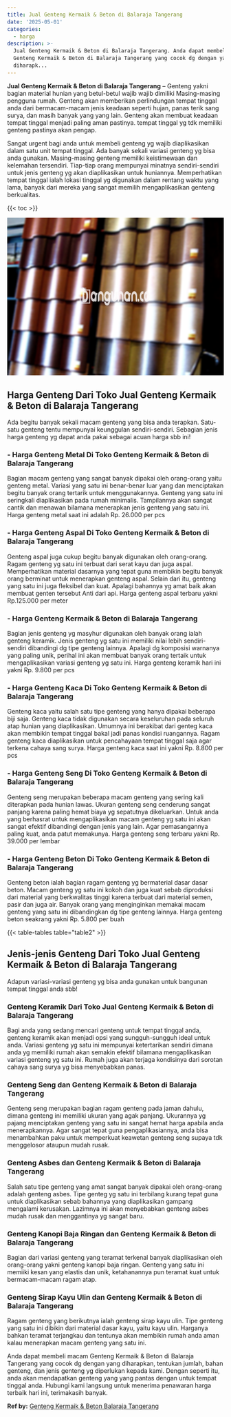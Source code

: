 ```yaml
---
title: Jual Genteng Kermaik & Beton di Balaraja Tangerang
date: '2025-05-01'
categories:
  - harga
description: >-
  Jual Genteng Kermaik & Beton di Balaraja Tangerang. Anda dapat membeli macam
  Genteng Kermaik & Beton di Balaraja Tangerang yang cocok dg dengan yang
  diharapk...
---
```


**Jual Genteng Kermaik & Beton di Balaraja Tangerang** – Genteng yakni bagian material hunian yang betul-betul wajib wajib dimiliki Masing-masing pengguna rumah. Genteng akan memberikan perlindungan tempat tinggal anda dari bermacam-macam jenis keadaan seperti hujan, panas terik sang surya, dan masih banyak yang yang lain. Genteng akan membuat keadaan tempat tinggal menjadi paling aman pastinya. tempat tinggal yg tdk memiliki genteng pastinya akan pengap.

Sangat urgent bagi anda untuk membeli genteng yg wajib diaplikasikan dalam satu unit tempat tinggal. Ada banyak sekali variasi genteng yg bisa anda gunakan. Masing-masing genteng memiliki keistimewaan dan kelemahan tersendiri. Tiap-tiap orang mempunyai minatnya sendiri-sendiri untuk jenis genteng yg akan diaplikasikan untuk huniannya. Memperhatikan tempat tinggal ialah lokasi tinggal yg digunakan dalam rentang waktu yang lama, banyak dari mereka yang sangat memilih mengaplikasikan genteng berkualitas.

{{< toc >}}

![Jual Genteng Kermaik & Beton di Balaraja Tangerang](/images/genteng-minimalis-murah14.png)

## Harga Genteng Dari Toko Jual Genteng Kermaik & Beton di Balaraja Tangerang

Ada begitu banyak sekali macam genteng yang bisa anda terapkan. Satu-satu genteng tentu mempunyai keunggulan sendiri-sendiri. Sebagian jenis harga genteng yg dapat anda pakai sebagai acuan harga sbb ini!

### \- Harga Genteng Metal Di Toko Genteng Kermaik & Beton di Balaraja Tangerang

Bagian macam genteng yang sangat banyak dipakai oleh orang-orang yaitu genteng metal. Variasi yang satu ini benar-benar luar yang dan menciptakan begitu banyak orang tertarik untuk menggunakannya. Genteng yang satu ini seringkali diaplikasikan pada rumah minimalis. Tampilannya akan sangat cantik dan menawan bilamana menerapkan jenis genteng yang satu ini. Harga genteng metal saat ini adalah Rp. 26.000 per pcs

### \- Harga Genteng Aspal Di Toko Genteng Kermaik & Beton di Balaraja Tangerang

Genteng aspal juga cukup begitu banyak digunakan oleh orang-orang. Ragam genteng yg satu ini terbuat dari serat kayu dan juga aspal. Memperhatikan material dasarnya yang tepat guna membikin begitu banyak orang berminat untuk menerapkan genteng aspal. Selain dari itu, genteng yang satu ini juga fleksibel dan kuat. Apalagi bahannya yg amat baik akan membuat genten tersebut Anti dari api. Harga genteng aspal terbaru yakni Rp.125.000 per meter

### \- Harga Genteng Kermaik & Beton di Balaraja Tangerang

Bagian jenis genteng yg masyhur digunakan oleh banyak orang ialah genteng keramik. Jenis genteng yg satu ini memiliki nilai lebih sendiri-sendiri dibandingi dg tipe genteng lainnya. Apalagi dg komposisi warnanya yang paling unik, perihal ini akan membuat banyak orang tertaik untuk mengaplikasikan variasi genteng yg satu ini. Harga genteng keramik hari ini yakni Rp. 9.800 per pcs

### \- Harga Genteng Kaca Di Toko Genteng Kermaik & Beton di Balaraja Tangerang

Genteng kaca yaitu salah satu tipe genteng yang hanya dipakai beberapa biji saja. Genteng kaca tidak digunakan secara keseluruhan pada seluruh atap hunian yang diaplikasikan. Umumnya ini berakibat dari genteg kaca akan membikin tempat tinggal bakal jadi panas kondisi ruangannya. Ragam genteng kaca diaplikasikan untuk pencahayaan tempat tinggal saja agar terkena cahaya sang surya. Harga genteng kaca saat ini yakni Rp. 8.800 per pcs

### \- Harga Genteng Seng Di Toko Genteng Kermaik & Beton di Balaraja Tangerang

Genteng seng merupakan beberapa macam genteng yang sering kali diterapkan pada hunian lawas. Ukuran genteng seng cenderung sangat panjang karena paling hemat biaya yg sepatutnya dikeluarkan. Untuk anda yang berhasrat untuk mengaplikasikan macam genteng yg satu ini akan sangat efektif dibandingi dengan jenis yang lain. Agar pemasangannya paling kuat, anda patut memakunya. Harga genteng seng terbaru yakni Rp. 39.000 per lembar

### \- Harga Genteng Beton Di Toko Genteng Kermaik & Beton di Balaraja Tangerang

Genteng beton ialah bagian ragam genteng yg bermaterial dasar dasar beton. Macam genteng yg satu ini kokoh dan juga kuat sebab diproduksi dari material yang berkwalitas tinggi karena terbuat dari material semen, pasir dan juga air. Banyak orang yang menginginkan memakai macam genteng yang satu ini dibandingkan dg tipe genteng lainnya. Harga genteng beton seakrang yakni Rp. 5.800 per buah

{{< table-tables table="table2" >}}

## Jenis-jenis Genteng Dari Toko Jual Genteng Kermaik & Beton di Balaraja Tangerang

Adapun variasi-variasi genteng yg bisa anda gunakan untuk bangunan tempat tinggal anda sbb!

### Genteng Keramik Dari Toko Jual Genteng Kermaik & Beton di Balaraja Tangerang

Bagi anda yang sedang mencari genteng untuk tempat tinggal anda, genteng keramik akan menjadi opsi yang sungguh-sungguh ideal untuk anda. Variasi genteng yg satu ini mempunyai ketertarikan sendiri dimana anda yg memiliki rumah akan semakin efektif bilamana mengaplikasikan variasi genteng yg satu ini. Rumah juga akan terjaga kondisinya dari sorotan cahaya sang surya yg bisa menyebabkan panas.

### Genteng Seng dan Genteng Kermaik & Beton di Balaraja Tangerang

Genteng seng merupakan bagian ragam genteng pada jaman dahulu, dimana genteng ini memiliki ukuran yang agak panjang. Ukurannya yg pajang menciptakan genteng yang satu ini sangat hemat harga apabila anda menerapkannya. Agar sangat tepat guna pengaplikasiannya, anda bisa menambahkan paku untuk memperkuat keawetan genteng seng supaya tdk menggelosor ataupun mudah rusak.

### Genteng Asbes dan Genteng Kermaik & Beton di Balaraja Tangerang

Salah satu tipe genteng yang amat sangat banyak dipakai oleh orang-orang adalah genteng asbes. Tipe genteg yg satu ini terbilang kurang tepat guna untuk diaplikasikan sebab bahannya yang diaplikasikan gampang mengalami kerusakan. Lazimnya ini akan menyebabkan genteng asbes mudah rusak dan menggantinya yg sangat baru.

### Genteng Kanopi Baja Ringan dan Genteng Kermaik & Beton di Balaraja Tangerang

Bagian dari variasi genteng yang teramat terkenal banyak diaplikasikan oleh orang-orang yakni genteng kanopi baja ringan. Genteng yang satu ini memiiki kesan yang elastis dan unik, ketahanannya pun teramat kuat untuk bermacam-macam ragam atap.

### Genteng Sirap Kayu Ulin dan Genteng Kermaik & Beton di Balaraja Tangerang

Ragam genteng yang berikutnya ialah genteng sirap kayu ulin. Tipe genteng yang satu ini dibikin dari material dasar kayu, yaitu kayu ulin. Harganya bahkan teramat terjangkau dan tentunya akan membikin rumah anda aman kalau menerapkan macam genteng yang satu ini.

Anda dapat membeli macam Genteng Kermaik & Beton di Balaraja Tangerang yang cocok dg dengan yang diharapkan, tentukan jumlah, bahan genteng, dan jenis genteng yg diperlukan kepada kami. Dengan seperti itu, anda akan mendapatkan genteng yang yang pantas dengan untuk tempat tinggal anda. Hubungi kami langsung untuk menerima penawaran harga terbaik hari ini, terimakasih banyak.

**Ref by:**  [Genteng Kermaik & Beton  Balaraja Tangerang](https://id.wikipedia.org/wiki/Genteng)
